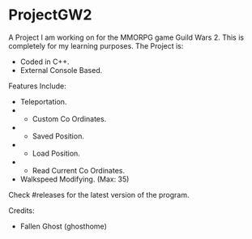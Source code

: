# ProjectGW2
A Project I am working on for the MMORPG game Guild Wars 2. This is completely for my learning purposes. The Project is:
- Coded in C++.
- External Console Based.

Features Include:
- Teleportation.
- - Custom Co Ordinates.
- - Saved Position.
- - Load Position.
- - Read Current Co Ordinates.
- Walkspeed Modifying. (Max: 35)

Check #releases for the latest version of the program.

Credits:
- Fallen Ghost (ghosthome)
